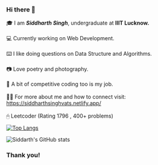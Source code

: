 ### Hi there 👋

<!--
**siddharthsinghvats/siddharthsinghvats** is a ✨ _special_ ✨ repository because its `README.md` (this file) appears on your GitHub profile.

Here are some ideas to get you started:

- 🔭 I’m currently working on ReactJS
- 🌱 I’m currently learning Backend Development
- 💬 Ask me about Data Structures and Algorithms
- 📫 How to reach me: Mail:siddharth1singh1@gmal.com

-->
🎓 I am ***___Siddharth Singh___***, undergraduate at  __IIIT Lucknow.__
<br/><br/>
💻 Currently working on Web Development.
<br/><br/>
⌨️ I like doing questions on Data Structure and Algorithms.
<br/><br/>
📷 Love poetry and photography.
<br/><br/>
📒 A bit of competitive coding too is my job.
<br/><br/>
🕵🏼 For more about me and how to connect visit: https://siddharthsinghvats.netlify.app/
</br><br/>
🖱 Leetcoder (Rating 1796 , 400+ problems)

[![Top Langs](https://github-readme-stats.vercel.app/api/top-langs/?username=siddharthsinghvats)](https://github.com/anuraghazra/github-readme-stats)


![Siddarth's GitHub stats](https://github-readme-stats.vercel.app/api?username=siddharthsinghvats&show_icons=true&theme=radical)

### Thank you!
